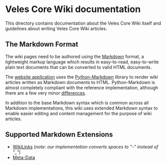 # Veles Core Wiki documentation
This directory contains documentation about the Veles Core Wiki
itself and guidelines about writing Veles Core Wiki articles. 

## The Markdown Format
The wiki pages need to be authored using the [Markdown](https://daringfireball.net/projects/markdown/) format,
a lightweight markup language which results in easy-to-read, easy-to-write plain text documents that can be 
converted to valid HTML documents. 

The [website application](https://github.com/velescore/veles-website) uses the [Python-Markdown](https://python-markdown.github.io/) library to render 
wiki articles written as Markdown documents to HTML. Python-Markdown is almost completely compliant with 
the reference implementation, although there are a few very minor [differences](https://python-markdown.github.io/#differences).

In addition to the base Markdown syntax which is common across all Markdown implementations, this wiki uses
extended Markdown syntax to enable easier editing and content management for the purpose of wiki articles.

## Supported Markdown Extensions
- [WikiLinks](https://python-markdown.github.io/extensions/wikilinks/) (*note: our implementation converts spaces to "-" instead of "_"*)
- [Meta-Data](https://python-markdown.github.io/extensions/meta_data/)

